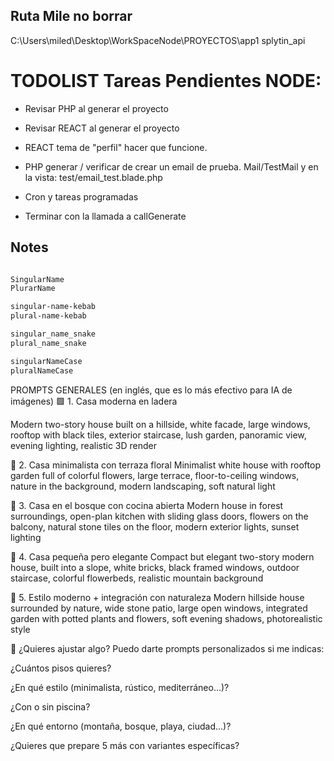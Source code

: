 ## Ruta Mile no borrar

C:\Users\miled\Desktop\WorkSpaceNode\PROYECTOS\app1
splytin_api



# TODOLIST Tareas Pendientes NODE:

- Revisar PHP al generar el proyecto
- Revisar REACT al generar el proyecto
- REACT tema de "perfil" hacer que funcione.


- PHP generar / verificar de crear un email de prueba. Mail/TestMail y en la vista: test/email_test.blade.php
- Cron y tareas programadas
- Terminar con la llamada a callGenerate





## Notes

```sh

SingularName 
PlurarName

singular-name-kebab
plural-name-kebab

singular_name_snake
plural_name_snake

singularNameCase
pluralNameCase


```









PROMPTS GENERALES (en inglés, que es lo más efectivo para IA de imágenes)
🟩 1. Casa moderna en ladera

Modern two-story house built on a hillside, white facade, large windows, rooftop with black tiles, exterior staircase, lush garden, panoramic view, evening lighting, realistic 3D render


🌼 2. Casa minimalista con terraza floral
Minimalist white house with rooftop garden full of colorful flowers, large terrace, floor-to-ceiling windows, nature in the background, modern landscaping, soft natural light



🌲 3. Casa en el bosque con cocina abierta
Modern house in forest surroundings, open-plan kitchen with sliding glass doors, flowers on the balcony, natural stone tiles on the floor, modern exterior lights, sunset lighting


🧱 4. Casa pequeña pero elegante
Compact but elegant two-story modern house, built into a slope, white bricks, black framed windows, outdoor staircase, colorful flowerbeds, realistic mountain background


🌿 5. Estilo moderno + integración con naturaleza
Modern hillside house surrounded by nature, wide stone patio, large open windows, integrated garden with potted plants and flowers, soft evening shadows, photorealistic style




🔧 ¿Quieres ajustar algo?
Puedo darte prompts personalizados si me indicas:

¿Cuántos pisos quieres?

¿En qué estilo (minimalista, rústico, mediterráneo...)?

¿Con o sin piscina?

¿En qué entorno (montaña, bosque, playa, ciudad...)?

¿Quieres que prepare 5 más con variantes específicas?

